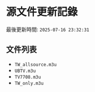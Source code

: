 # 源文件更新記錄

最後更新時間: `2025-07-16 23:32:31`

## 文件列表
- `TW_allsource.m3u`
- `UBTV.m3u`
- `TV7708.m3u`
- `TW_only.m3u`
